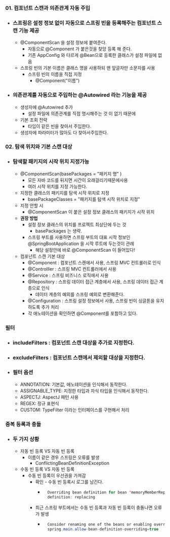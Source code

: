### 01. 컴포넌트 스캔과 의존관계 자동 주입
- ### 스프링은 설정 정보 없이 자동으로 스프링 빈을 등록해주는 컴포넌트 스캔 기능 제공
    - @ComponentScan 을 설정 정보에 붙여준다.
        - 자동으로 @Component 가 붙은것을 찾앙 등록 해 준다.
        - 기존 AppConfig 와 다르게 @Bean으로 등록한 클래스가 설정 파일에 없음
    - 스프링 빈의 기본 이름은 클래스 명을 사용하되 맨 앞글자만 소문자를 사용
        - 스프링 빈의 이름을 직접 지정
            - @Component("이름")
- ### 의존관계를 자동으로 주입하는 @Autowired 라는 기능을 제공
    - 생성자에 @Autowired 추가
        - 설정 파일에 의존관계를 직접 명시해주는 것 이 없기 때문에
    - 기본 조회 전략
        - 타입이 같은 빈을 찾아서 주입한다.
    - 생성자에 파라미터가 많아도 다 찾아서주입한다.
    
### 02. 탐색 위치와 기본 스캔 대상
- ### 탐색할 패키지의 시작 위치 지정가능
    - @ComponentScan(basePackages = "패키지 명" )
        - 모든 자바 코드를 뒤지면 시간이 오래걸리기때문에사용
        - 여러 시작 위치를 지정 가능한다.
    - 지정한 클래스의 패키지를 탐색 시작 위치로 지정
        - basePackageClasses = "패키지를 탐색 시작 위치로 지정"
    - 지정 안할 시
        - @ComponentScan 이 붙은 설정 정보 클래스의 패키지가 시작 위치
    - **권장 방법**
        - 설정 정보 클래스의 위치를 프로젝트 최상단에 두는 것
            - basePackages 는 생략.
        - 스프링 부트를 사용하면 스프링 부트의 대표 시작 정보인 @SpringBootApplication 을 시작 루트에 두는것이 관례
            - 해당 설정안에 바로 @ComponentScan 이 들어있다!
    - 컴포넌트 스캔 기본 대상
        - @Component : 컴포넌트 스캔에서 사용, 스프링 MVC 컨트롤러로 인식
        - @Controlller : 스프링 MVC 컨트롤러에서 사용
        - @Service : 스프링 비즈니스 로직에서 사용
        - @Repository : 스프링 데이터 접근 계층에서 사용, 스프링 데이터 접근 계층으로 인식
            - 데이터 계층의 예외를 스프링 예외로 변환해준다.
        - @Configuration : 스프링 설정 정보에서 사용, 스프링 빈이 싱글톤을 유지하도록 추가 처리
        - 각 애노테이션을 확인하면 @Component를 포함하고 있다.
        
### 필터
- ### includeFilters : 컴포넌트 스캔 대상을 추가로 지정한다.
- ### excludeFilters : 컴포넌트 스캔에서 제외할 대상을 지정한다.
- ### 필터 옵션
    - ANNOTATION: 기본값, 애노테이션을 인식해서 동작한다.
    - ASSIGNABLE_TYPE: 지정한 타입과 자식 타입을 인식해서 동작한다.
    - ASPECTJ: AspectJ 패턴 사용
    - REGEX: 정규 표현식
    - CUSTOM: TypeFilter 이라는 인터페이스를 구현해서 처리
    
### 중복 등록과 충돌
- ### 두 가지 상황
    - 자동 빈 등록 VS 자동 빈 등록
        - 이름이 같은 경우 스프링은 오류를 발생
            - ConflictingBeanDefinitionException
    - 수동 빈 등록 VS 자동 빈 등록
        - 수동 빈 등록이 우선권을 가져감
            - 확인 - 수동  빈 등록시 로그를 남긴다.
                - ``` java
                    Overriding bean definition for bean 'memoryMemberRepository' with a different
                    definition: replacing
            - 최근 스프링 부트에서는 수동 빈 등록과 자동 빈 등록이 충돌나면 오류가 발생
                - ``` java 
                    Consider renaming one of the beans or enabling overriding by setting
                    spring.main.allow-bean-definition-overriding=true
